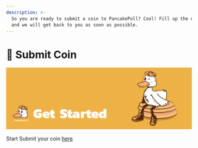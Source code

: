 ```yaml
---
description: >-
  So you are ready to submit a coin to PancakePoll? Cool! Fill up the details
  and we will get back to you as soon as possible.
---
```


# 🌾 Submit Coin

![](../.gitbook/assets/GETSTARTED.jpg)

Start Submit your coin [here](https://pancakepoll.com/submit-coin)
